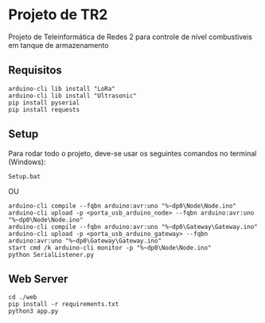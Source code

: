 # Projeto de TR2
Projeto de Teleinformática de Redes 2 para controle de nível combustiveis em tanque de armazenamento

## Requisitos 
```
arduino-cli lib install "LoRa"
arduino-cli lib install "Ultrasonic"
pip install pyserial
pip install requests
```
## Setup
Para rodar todo o projeto, deve-se usar os seguintes comandos no terminal (Windows):
```
Setup.bat
```
OU
```
arduino-cli compile --fqbn arduino:avr:uno "%~dp0\Node\Node.ino"
arduino-cli upload -p <porta_usb_arduino_node> --fqbn arduino:avr:uno "%~dp0\Node\Node.ino"
arduino-cli compile --fqbn arduino:avr:uno "%~dp0\Gateway\Gateway.ino"
arduino-cli upload -p <porta_usb_arduino_gateway> --fqbn arduino:avr:uno "%~dp0\Gateway\Gateway.ino"
start cmd /k arduino-cli monitor -p "%~dp0\Node\Node.ino"
python SerialListener.py
```

## Web Server
```
cd ./web
pip install -r requirements.txt
python3 app.py
```
